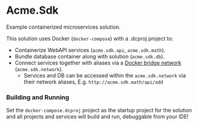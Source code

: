 # Acme.Sdk

Example containerized microservices solution.

This solution uses Docker (`docker-compose`) with a .dcproj project to:
* Containerize WebAPI services (`acme.sdk.api`, `acme.sdk.math`).
* Bundle database container along with solution (`acme.sdk.db`).
* Connect services together with aliases via a [Docker bridge network](https://docs.docker.com/network/bridge/) (`acme.sdk.network`).
  *  Services and DB can be accessed within the `acme.sdk.network` via their network aliases, E.g. `http://acme.sdk.math/api/add`

### Building and Running
Set the `docker-compose.dcproj` project as the startup project for the solution and all projects and services will build and run, debuggable from your IDE!
